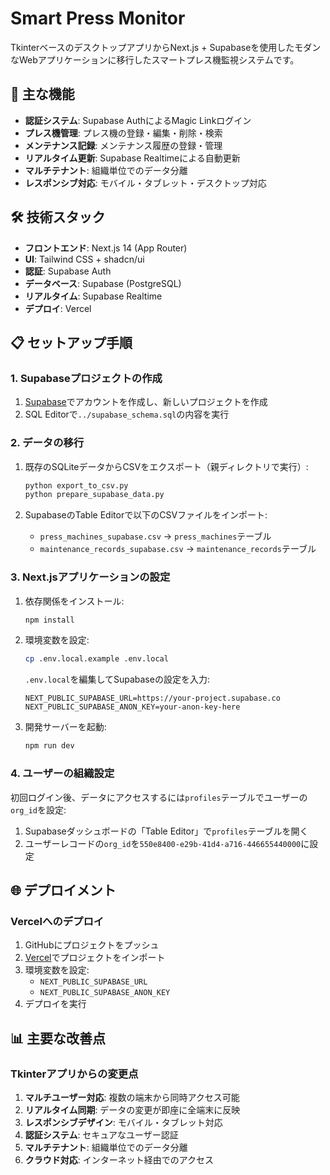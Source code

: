 # Smart Press Monitor

TkinterベースのデスクトップアプリからNext.js + Supabaseを使用したモダンなWebアプリケーションに移行したスマートプレス機監視システムです。

## 🚀 主な機能

- **認証システム**: Supabase AuthによるMagic Linkログイン
- **プレス機管理**: プレス機の登録・編集・削除・検索
- **メンテナンス記録**: メンテナンス履歴の登録・管理
- **リアルタイム更新**: Supabase Realtimeによる自動更新
- **マルチテナント**: 組織単位でのデータ分離
- **レスポンシブ対応**: モバイル・タブレット・デスクトップ対応

## 🛠 技術スタック

- **フロントエンド**: Next.js 14 (App Router)
- **UI**: Tailwind CSS + shadcn/ui
- **認証**: Supabase Auth
- **データベース**: Supabase (PostgreSQL)
- **リアルタイム**: Supabase Realtime
- **デプロイ**: Vercel

## 📋 セットアップ手順

### 1. Supabaseプロジェクトの作成

1. [Supabase](https://supabase.com)でアカウントを作成し、新しいプロジェクトを作成
2. SQL Editorで`../supabase_schema.sql`の内容を実行

### 2. データの移行

1. 既存のSQLiteデータからCSVをエクスポート（親ディレクトリで実行）:
   ```bash
   python export_to_csv.py
   python prepare_supabase_data.py
   ```

2. SupabaseのTable Editorで以下のCSVファイルをインポート:
   - `press_machines_supabase.csv` → `press_machines`テーブル
   - `maintenance_records_supabase.csv` → `maintenance_records`テーブル

### 3. Next.jsアプリケーションの設定

1. 依存関係をインストール:
   ```bash
   npm install
   ```

2. 環境変数を設定:
   ```bash
   cp .env.local.example .env.local
   ```
   
   `.env.local`を編集してSupabaseの設定を入力:
   ```env
   NEXT_PUBLIC_SUPABASE_URL=https://your-project.supabase.co
   NEXT_PUBLIC_SUPABASE_ANON_KEY=your-anon-key-here
   ```

3. 開発サーバーを起動:
   ```bash
   npm run dev
   ```

### 4. ユーザーの組織設定

初回ログイン後、データにアクセスするには`profiles`テーブルでユーザーの`org_id`を設定:

1. Supabaseダッシュボードの「Table Editor」で`profiles`テーブルを開く
2. ユーザーレコードの`org_id`を`550e8400-e29b-41d4-a716-446655440000`に設定

## 🌐 デプロイメント

### Vercelへのデプロイ

1. GitHubにプロジェクトをプッシュ
2. [Vercel](https://vercel.com)でプロジェクトをインポート
3. 環境変数を設定:
   - `NEXT_PUBLIC_SUPABASE_URL`
   - `NEXT_PUBLIC_SUPABASE_ANON_KEY`
4. デプロイを実行

## 📊 主要な改善点

### Tkinterアプリからの変更点

1. **マルチユーザー対応**: 複数の端末から同時アクセス可能
2. **リアルタイム同期**: データの変更が即座に全端末に反映
3. **レスポンシブデザイン**: モバイル・タブレット対応
4. **認証システム**: セキュアなユーザー認証
5. **マルチテナント**: 組織単位でのデータ分離
6. **クラウド対応**: インターネット経由でのアクセス
